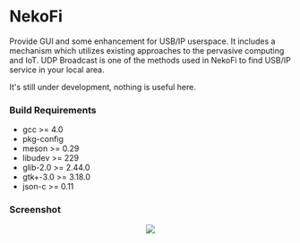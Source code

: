 # NekoFi
Provide GUI and some enhancement for USB/IP userspace. It includes a mechanism
which utilizes existing approaches to the pervasive computing and IoT. UDP Broadcast
is one of the methods used in NekoFi to find USB/IP service in your local area.

It's still under development, nothing is useful here.

### Build Requirements
- gcc >= 4.0
- pkg-config
- meson >= 0.29
- libudev >= 229
- glib-2.0 >= 2.44.0
- gtk+-3.0 >= 3.18.0
- json-c >= 0.11

### Screenshot

<p align=center>
    <img src="https://github.com/alunux/usbip-gui-utils/raw/master/.github/screenshots/main.png">
</p>
